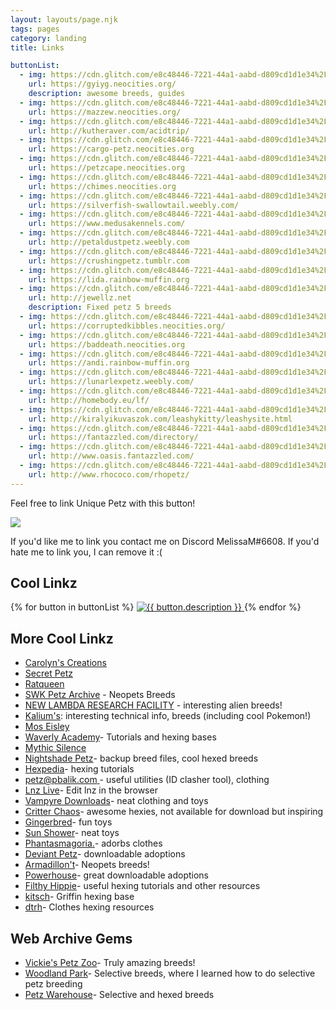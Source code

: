 ```yaml
---
layout: layouts/page.njk
tags: pages
category: landing
title: Links

buttonList:
  - img: https://cdn.glitch.com/e8c48446-7221-44a1-aabd-d809cd1d1e34%2Fgondwana.png?v=1624822736225
    url: https://gyiyg.neocities.org/
    description: awesome breeds, guides
  - img: https://cdn.glitch.com/e8c48446-7221-44a1-aabd-d809cd1d1e34%2Fmazzewbutton.png?v=1624822865724
    url: https://mazzew.neocities.org/
  - img: https://cdn.glitch.com/e8c48446-7221-44a1-aabd-d809cd1d1e34%2Fac1.png?v=1624822964898
    url: http://kutheraver.com/acidtrip/ 
  - img: https://cdn.glitch.com/e8c48446-7221-44a1-aabd-d809cd1d1e34%2Flink_cargo4.png?v=1624823159528
    url: https://cargo-petz.neocities.org
  - img: https://cdn.glitch.com/e8c48446-7221-44a1-aabd-d809cd1d1e34%2Fpetzcape.gif?v=1624823294295
    url: https://petzcape.neocities.org
  - img: https://cdn.glitch.com/e8c48446-7221-44a1-aabd-d809cd1d1e34%2FChimes_pic_Gay.png?v=1624823676045
    url: https://chimes.neocities.org
  - img: https://cdn.glitch.com/e8c48446-7221-44a1-aabd-d809cd1d1e34%2Foshiebminibanner-darktext_orig.png?v=1624824206420
    url: https://silverfish-swallowtail.weebly.com/
  - img: https://cdn.glitch.com/e8c48446-7221-44a1-aabd-d809cd1d1e34%2F2c6e93_9046811006d24fd9a29680625e66771f~mv2.gif?v=1624824548279
    url: https://www.medusakennels.com/
  - img: https://cdn.glitch.com/e8c48446-7221-44a1-aabd-d809cd1d1e34%2FLinkToUs.gif?v=1624824616064
    url: http://petaldustpetz.weebly.com
  - img: https://cdn.glitch.com/e8c48446-7221-44a1-aabd-d809cd1d1e34%2Ftumblr_inline_ql0m9sTrKY1xrjmg5_500.png?v=1624824701618
    url: https://crushingpetz.tumblr.com
  - img: https://cdn.glitch.com/e8c48446-7221-44a1-aabd-d809cd1d1e34%2Flinkbanner1.png?v=1624824995983
    url: https://lida.rainbow-muffin.org
  - img: https://cdn.glitch.com/e8c48446-7221-44a1-aabd-d809cd1d1e34%2Freverie.png?v=1624825388696
    url: http://jewellz.net
    description: Fixed petz 5 breeds
  - img: https://cdn.glitch.com/e8c48446-7221-44a1-aabd-d809cd1d1e34%2FCorruptedKibblesLink4.png?v=1624825682730
    url: https://corruptedkibbles.neocities.org/
  - img: https://cdn.glitch.com/e8c48446-7221-44a1-aabd-d809cd1d1e34%2FpfPWY0s3_o.png?v=1624825705838
    url: https://baddeath.neocities.org
  - img: https://cdn.glitch.com/e8c48446-7221-44a1-aabd-d809cd1d1e34%2Flinkbanner1-2.png?v=1624826021307
    url: https://andi.rainbow-muffin.org
  - img: https://cdn.glitch.com/e8c48446-7221-44a1-aabd-d809cd1d1e34%2FFDECDA2D-C06B-4256-8F5C-05B57EF3D663.gif?v=1624826087321
    url: https://lunarlexpetz.weebly.com/
  - img: https://cdn.glitch.com/e8c48446-7221-44a1-aabd-d809cd1d1e34%2Flinkbanner3.png?v=1624826389964
    url: http://homebody.eu/lf/
  - img: https://cdn.glitch.com/e8c48446-7221-44a1-aabd-d809cd1d1e34%2FLKCcliquey.png?v=1624835626975
    url: http://kiralyikuvaszok.com/leashykitty/leashysite.html
  - img: https://cdn.glitch.com/e8c48446-7221-44a1-aabd-d809cd1d1e34%2Fpsd-link.gif?v=1624838263896
    url: https://fantazzled.com/directory/
  - img: https://cdn.glitch.com/e8c48446-7221-44a1-aabd-d809cd1d1e34%2Foasis2.gif?v=1624838288549
    url: http://www.oasis.fantazzled.com/
  - img: https://cdn.glitch.com/e8c48446-7221-44a1-aabd-d809cd1d1e34%2Flink.jpg?v=1627868730789
    url: http://www.rhococo.com/rhopetz/
---
```



Feel free to link Unique Petz with this button!

<img class="non-responsive" src="https://cdn.glitch.com/e8c48446-7221-44a1-aabd-d809cd1d1e34%2FButton.png?v=1624822653337">

If you'd like me to link you contact me on Discord MelissaM#6608. If you'd hate me to link you, I can remove it :(

## Cool Linkz

<div class="button-collection">
  {% for button in buttonList %}
  <a href="{{ button.url }}" target="_blank">
     <img class="button non-responsive " src="{{ button.img }}" alt="{{ button.description }}" />
  </a>
  {% endfor %}  
</div>


## More Cool Linkz

- [Carolyn's Creations](http://homebody.eu/carolyn/)
- [Secret Petz](https://secretpetz.neocities.org)
- [Ratqueen](http://kiralyikuvaszok.com/ratqueen/)
- [SWK Petz Archive](http://www.petz-archive.com) - Neopets Breeds
- [NEW LAMBDA RESEARCH FACILITY](https://newlambda.neocities.org/index.html) - interesting alien breeds!
- [Kalium's](https://lilaclynx.net/petz/index.html): interesting technical info, breeds (including cool Pokemon!)
- [Mos Eisley](https://slayemsalem.wixsite.com/moseisley)
- [Waverly Academy](https://waverlyacademypetz.weebly.com)- Tutorials and hexing bases
- [Mythic Silence](http://www.mythicsilence.com/malevolent/)
- [Nightshade Petz](http://nightshadespetz.weebly.com)- backup breed files, cool hexed breeds
- [Hexpedia](http://hexpedia.totalh.net/?i=1)- hexing tutorials
- [petz@pbalik.com ](https://petz.pbalik.com)- useful utilities (ID clasher tool), clothing
- [Lnz Live](https://github.com/mnemoli/LnzLive)- Edit lnz in the browser
- [Vampyre Downloads](https://www.estaar.co.uk/petz/downloads/)- neat clothing and toys
- [Critter Chaos](https://critterchaos.weebly.com/hex-archive.html)- awesome hexies, not available for download but inspiring
- [Gingerbred](http://gingerbread.ucoz.co.uk)- fun toys
- [Sun Shower](http://sunshower.weebly.com)- neat toys
- [Phantasmagoria.](https://phantasmagoriapetz.neocities.org)- adorbs clothes
- [Deviant Petz](http://www.geocities.ws/deviantpetz/index.htm)- downloadable adoptions
- [Armadillon't](https://armadillont.neocities.org)- Neopets breeds!
- [Powerhouse](http://commander.bravesites.com)- great downloadable adoptions
- [Filthy Hippie](http://petz.filthyhippie.net)- useful hexing tutorials and other resources
- [kitsch](https://makopetz.wixsite.com/kitsch/resources)- Griffin hexing base
- [dtrh](https://dtrh.neocities.org/)- Clothes hexing resources

## Web Archive Gems
- [Vickie's Petz Zoo](https://web.archive.org/web/20180214072903/http://www.angelfire.com/moon2/petzzoo2/)- Truly amazing breeds!
- [Woodland Park](https://web.archive.org/web/20011212080032fw_/http://www.geocities.com/gaealunavenus2/)- Selective breeds, where I learned how to do selective petz breeding
- [Petz Warehouse](https://web.archive.org/web/20040729045416/http://www.thepetzwarehouse.com/)- Selective and hexed breeds
